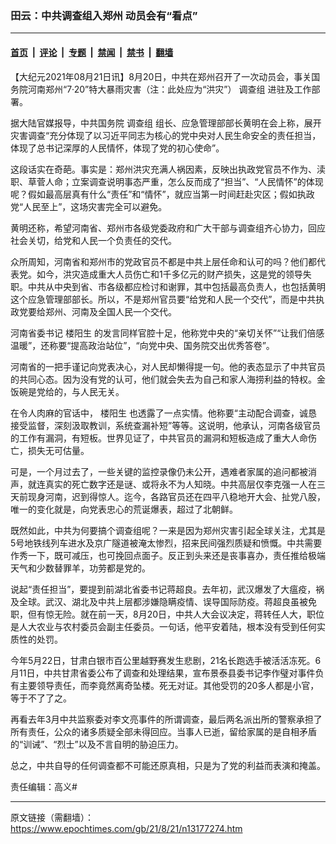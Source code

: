 ### 田云：中共调查组入郑州 动员会有“看点”

---

#### [首页](../../../..?n13177274) &nbsp;|&nbsp; [评论](../../../../../epoch-comment?n13177274) &nbsp;|&nbsp; [专题](../../../../../epoch-special?n13177274) &nbsp;|&nbsp; [禁闻](../../../../../epoch-news?n13177274) &nbsp;|&nbsp; [禁书](../../../../../books?n13177274) &nbsp;|&nbsp; [翻墙](https://github.com/gfw-breaker/nogfw/blob/master/README.md?n13177274)


<div class="post_content" id="artbody" itemprop="articleBody">
 <!-- article content begin -->
 <p>
  【大纪元2021年08月21日讯】8月20日，中共在郑州召开了一次动员会，事关国务院河南郑州“7·20”特大暴雨灾害（注：此处应为“洪灾”）
  <ok href="https://www.epochtimes.com/gb/tag/%E8%B0%83%E6%9F%A5%E7%BB%84.html">
   调查组
  </ok>
  进驻及工作部署。
 </p>
 <p>
  据大陆官媒报导，中共国务院
  <ok href="https://www.epochtimes.com/gb/tag/%E8%B0%83%E6%9F%A5%E7%BB%84.html">
   调查组
  </ok>
  组长、应急管理部部长黄明在会上称，展开灾害调查“充分体现了以习近平同志为核心的党中央对人民生命安全的责任担当，体现了总书记深厚的人民情怀，体现了党的初心使命”。
 </p>
 <p>
  这段话实在奇葩。事实是：郑州洪灾充满人祸因素，反映出执政党官员不作为、渎职、草菅人命；立案调查说明事态严重，怎么反而成了“担当”、“人民情怀”的体现呢？假如最高层真有什么“责任”和“情怀”，就应当第一时间赶赴灾区；假如执政党“人民至上”，这场灾害完全可以避免。
 </p>
 <p>
  黄明还称，希望河南省、郑州市各级党委政府和广大干部与调查组齐心协力，回应社会关切，给党和人民一个负责任的交代。
 </p>
 <p>
  众所周知，河南省和郑州市的党政官员不都是中共上层任命和认可的吗？他们都代表党。如今，洪灾造成重大人员伤亡和1千多亿元的财产损失，这是党的领导失职。中共从中央到省、市各级都应检讨和谢罪，其中包括最高负责人，也包括黄明这个应急管理部部长。所以，不是郑州官员要“给党和人民一个交代”，而是中共执政党要给郑州、河南及全国人民一个交代。
 </p>
 <p>
  河南省委书记
  <ok href="https://www.epochtimes.com/gb/tag/%E6%A5%BC%E9%98%B3%E7%94%9F.html">
   楼阳生
  </ok>
  的发言同样官腔十足，他称党中央的“亲切关怀”“让我们倍感温暖”，还称要“提高政治站位”，“向党中央、国务院交出优秀答卷”。
 </p>
 <p>
  河南省的一把手谨记向党表决心，对人民却懒得提一句。他的表态显示了中共官员的共同心态。因为没有党的认可，他们就会失去为自己和家人海捞利益的特权。金饭碗是党给的，与人民无关。
 </p>
 <p>
  在令人肉麻的官话中，
  <ok href="https://www.epochtimes.com/gb/tag/%E6%A5%BC%E9%98%B3%E7%94%9F.html">
   楼阳生
  </ok>
  也透露了一点实情。他称要“主动配合调查，诚恳接受监督，深刻汲取教训，系统查漏补短”等等。这说明，他承认，河南各级官员的工作有漏洞，有短板。世界见证了，中共官员的漏洞和短板造成了重大人命伤亡，损失无可估量。
 </p>
 <p>
  可是，一个月过去了，一些关键的监控录像仍未公开，遇难者家属的追问都被消声，就连真实的死亡数字还是谜、或将永不为人知晓。中共高层仅李克强一人在三天前现身河南，迟到得惊人。迄今，各路官员还在四平八稳地开大会、扯党八股，唯一的变化就是，向党表忠心的荒诞爆表，超过了北朝鲜。
 </p>
 <p>
  既然如此，中共为何要搞个调查组呢？一来是因为郑州灾害引起全球关注，尤其是5号地铁线列车进水及京广隧道被淹太惨烈，招来民间强烈质疑和愤慨。中共需要作秀一下，既可减压，也可挽回点面子。反正到头来还是丧事喜办，责任推给极端天气和少数替罪羊，功劳都是党的。
 </p>
 <p>
  说起“责任担当”，要提到前湖北省委书记蒋超良。去年初，武汉爆发了大瘟疫，祸及全球。武汉、湖北及中共上层都涉嫌隐瞒疫情、误导国际防疫。蒋超良虽被免职，但有惊无险。就在前一天，8月20日，中共人大会议决定，蒋转任人大，职位是人大农业与农村委员会副主任委员。一句话，他平安着陆，根本没有受到任何实质性的处罚。
 </p>
 <p>
  今年5月22日，甘肃白银市百公里越野赛发生悲剧，21名长跑选手被活活冻死。6月11日，中共甘肃省委公布了调查和处理结果，宣布景泰县委书记李作璧对事件负有主要领导责任，而李竟然离奇坠楼。死无对证。其他受罚的20多人都是小官，等于不了了之。
 </p>
 <p>
  再看去年3月中共监察委对李文亮事件的所谓调查，最后两名派出所的警察承担了所有责任，公众的诸多质疑全部未得回应。当事人已逝，留给家属的是自相矛盾的“训诫”、“烈士”以及不言自明的胁迫压力。
 </p>
 <p>
  总之，中共自导的任何调查都不可能还原真相，只是为了党的利益而表演和掩盖。
 </p>
 <p>
  责任编辑：高义#
 </p>
 <!-- article content end -->
 <div id="below_article_ad">
 </div>
</div>


---

原文链接（需翻墙）：https://www.epochtimes.com/gb/21/8/21/n13177274.htm